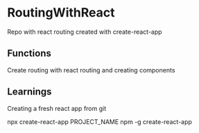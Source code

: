# RoutingWithReact
Repo with react routing created with create-react-app

## Functions
Create routing with react routing and creating components

## Learnings
Creating a fresh react app from git

npx create-react-app PROJECT_NAME
npm -g create-react-app
